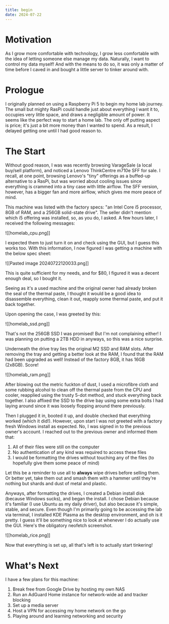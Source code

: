 ```yaml
---
title: begin
date: 2024-07-22
---
```

# Motivation
As I grow more comfortable with technology, I grow less comfortable with the idea of letting someone else manage my data. Naturally, I want to control my data myself! And with the means to do so, it was only a matter of time before I caved in and bought a little server to tinker around with. 
# Prologue
I originally planned on using a Raspberry Pi 5 to begin my home lab journey. The small but mighty RasPi could handle just about everything I want it to, occupies very little space, and draws a negligible amount of power. It seems like the perfect way to start a home lab. The only off putting aspect is price; it's just a bit more money than I wanted to spend. As a result, I delayed getting one until I had good reason to.
# The Start
Without good reason, I was was recently browsing VarageSale (a local buy/sell platform), and noticed a Lenovo ThinkCentre m710e SFF for sale. I recall, at one point, browsing Lenovo's "tiny" offerings as a buffed-up alternative to a RasPi, but was worried about cooling issues since everything is crammed into a tiny case with little airflow. The SFF version, however, has a bigger fan and more airflow, which gives me more peace of mind. 

This machine was listed with the factory specs: "an Intel Core i5 processor, 8GB of RAM, and a 256GB solid-state drive". The seller didn't mention which i5 offering was installed, so, as you do, I asked. A few hours later, I received the following messages:

![[homelab_cpu.png]]

I expected them to just turn it on and check using the GUI, but I guess this works too. With this information, I now figured I was getting a machine with the below spec sheet:

![[Pasted image 20240722120033.png]]

This is quite sufficient for my needs, and for $80, I figured it was a decent enough deal, so I bought it.

Seeing as it's a used machine and the original owner had already broken the seal of the thermal paste, I thought it would be a good idea to disassemble everything, clean it out, reapply some thermal paste, and put it back together. 

Upon opening the case, I was greeted by this:

![[homelab_ssd.png]]

That's not the 256GB SSD I was promised! But I'm not complaining either! I was planning on putting a 2TB HDD in anyways, so this was a nice surprise. 

Underneath the drive tray lies the original M2 SSD and RAM slots. After removing the tray and getting a better look at the RAM, I found that the RAM had been upgraded as well! Instead of the factory 8GB, it has 16GB (2x8GB). Score!

![[homelab_ram.png]]

After blowing out the metric fuckton of dust, I used a microfibre cloth and some rubbing alcohol to clean off the thermal paste from the CPU and cooler, reapplied using the trusty 5-dot method, and stuck everything back together. I also affixed the SSD to the drive bay using some extra bolts I had laying around since it was loosely flopping around there previously. 

Then I plugged it in, booted it up, and double checked that everything worked (which it did!). However, upon start I was not greeted with a factory fresh Windows install as expected. No, I was signed in to the previous owner's account. I reached out to the previous owner and informed them that:
1. All of their files were still on the computer
2. No authentication of any kind was required to access these files
3. I would be formatting the drives without touching any of the files (to hopefully give them some peace of mind)

Let this be a reminder to use all to **always** wipe drives before selling them. Or better yet, take them out and smash them with a hammer until they're nothing but shards and dust of metal and plastic. 

Anyways, after formatting the drives, I created a Debian install disk (because Windows sucks), and began the install. I chose Debian because it's familiar (I use Ubuntu as my daily driver), but also because it's simple, stable, and secure. Even though I'm primarily going to be accessing the lab via terminal, I installed KDE Plasma as the desktop environment, and oh is it pretty. I guess it'll be something nice to look at whenever I do actually use the GUI. Here's the obligatory neofetch screenshot. 

![[homelab_rice.png]]

Now that everything is set up, all that's left is to actually start tinkering!
# What's Next
I have a few plans for this machine:
1. Break free from Google Drive by hosting my own NAS
2. Run an AdGuard Home instance for network-wide ad and tracker blocking
3. Set up a media server
4. Host a VPN for accessing my home network on the go
5. Playing around and learning networking and security
